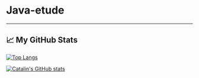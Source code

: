 # Java-etude
---

## &#x1f4c8; My GitHub Stats

[![Top Langs](https://github-readme-stats.vercel.app/api/top-langs/?mariazinchyn=<your_GitHub_mariazinchyn>&hide=java,html,css&theme=radical)](https://github.com/anuraghazra/github-readme-stats)

[![Catalin's GitHub stats](https://github-readme-stats.vercel.app/api?mariazinchyn=<your_GitHub_mariazinchyn>&theme=radical)](https://github.com/anuraghazra/github-readme-stats)
